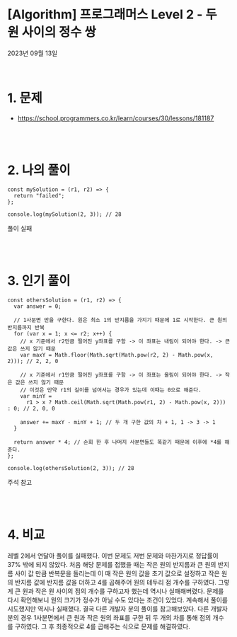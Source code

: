 # [Algorithm] 프로그래머스 Level 2 - 두 원 사이의 정수 쌍

2023년 09월 13일

<br>

# 1. 문제

- https://school.programmers.co.kr/learn/courses/30/lessons/181187

<br>
<br>

# 2. 나의 풀이

```tsx
const mySolution = (r1, r2) => {
  return "failed";
};

console.log(mySolution(2, 3)); // 28
```

풀이 실패

<br>
<br>

# 3. 인기 풀이

```tsx
const othersSolution = (r1, r2) => {
  var answer = 0;

  // 1사분면 만을 구한다. 원은 최소 1의 반지름을 가지기 때문에 1로 시작한다. 큰 원의 반지름까지 반복
  for (var x = 1; x <= r2; x++) {
    // x 기준에서 r2만큼 떨어진 y좌표를 구함 -> 이 좌표는 내림이 되어야 한다. -> 큰 값은 쓰지 않기 때문
    var maxY = Math.floor(Math.sqrt(Math.pow(r2, 2) - Math.pow(x, 2))); // 2, 2, 0

    // x 기준에서 r1만큼 떨어진 y좌표를 구함 -> 이 좌표는 올림이 되어야 한다. -> 작은 값은 쓰지 않기 때문
    // 이것은 만약 r1의 길이를 넘어서는 경우가 있는데 이때는 0으로 해준다.
    var minY =
      r1 > x ? Math.ceil(Math.sqrt(Math.pow(r1, 2) - Math.pow(x, 2))) : 0; // 2, 0, 0

    answer += maxY - minY + 1; // 두 개 구한 값의 차 + 1, 1 -> 3 -> 1
  }

  return answer * 4; // 순회 한 후 나머지 사분면들도 똑같기 때문에 이후에 *4를 해준다.
};

console.log(othersSolution(2, 3)); // 28
```

주석 참고

<br>
<br>

# 4. 비교

레벨 2에서 연달아 풀이를 실패했다. 이번 문제도 저번 문제와 마찬가지로 정답률이 37% 밖에 되지 않았다. 처음 해당 문제를 접했을 때는 작은 원의 반지름과 큰 원의 반지름 사이 값 만큼 반복문을 돌리는데 이 때 작은 원의 값을 초기 값으로 설정하고 작은 원의 반지름 값에 반지름 값을 더하고 4를 곱해주어 원의 테두리 점 개수를 구하였다. 그렇게 큰 원과 작은 원 사이의 점의 개수를 구하고자 했는데 역시나 실패해버렸다. 문제를 다시 확인해보니 원의 크기가 정수가 아닐 수도 있다는 조건이 있었다. 계속해서 풀이를 시도했지만 역시나 실패했다. 결국 다른 개발자 분의 풀이를 참고해보았다. 다른 개발자 분의 경우 1사분면에서 큰 원과 작은 원의 좌표를 구한 뒤 두 개의 차를 통해 점의 개수 를 구하였다. 그 후 최종적으로 4를 곱해주는 식으로 문제를 해결하였다.

<br>
